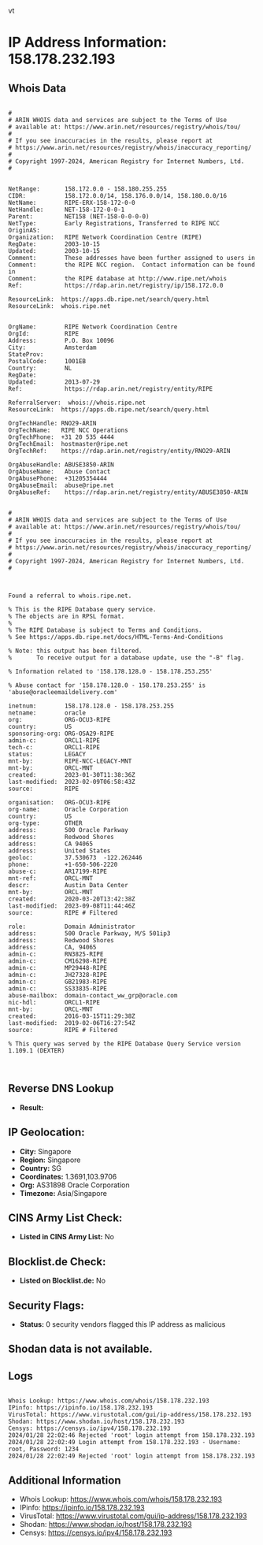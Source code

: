 vt
# IP Address Information: 158.178.232.193

## Whois Data
```

#
# ARIN WHOIS data and services are subject to the Terms of Use
# available at: https://www.arin.net/resources/registry/whois/tou/
#
# If you see inaccuracies in the results, please report at
# https://www.arin.net/resources/registry/whois/inaccuracy_reporting/
#
# Copyright 1997-2024, American Registry for Internet Numbers, Ltd.
#


NetRange:       158.172.0.0 - 158.180.255.255
CIDR:           158.172.0.0/14, 158.176.0.0/14, 158.180.0.0/16
NetName:        RIPE-ERX-158-172-0-0
NetHandle:      NET-158-172-0-0-1
Parent:         NET158 (NET-158-0-0-0-0)
NetType:        Early Registrations, Transferred to RIPE NCC
OriginAS:       
Organization:   RIPE Network Coordination Centre (RIPE)
RegDate:        2003-10-15
Updated:        2003-10-15
Comment:        These addresses have been further assigned to users in
Comment:        the RIPE NCC region.  Contact information can be found in
Comment:        the RIPE database at http://www.ripe.net/whois
Ref:            https://rdap.arin.net/registry/ip/158.172.0.0

ResourceLink:  https://apps.db.ripe.net/search/query.html
ResourceLink:  whois.ripe.net


OrgName:        RIPE Network Coordination Centre
OrgId:          RIPE
Address:        P.O. Box 10096
City:           Amsterdam
StateProv:      
PostalCode:     1001EB
Country:        NL
RegDate:        
Updated:        2013-07-29
Ref:            https://rdap.arin.net/registry/entity/RIPE

ReferralServer:  whois://whois.ripe.net
ResourceLink:  https://apps.db.ripe.net/search/query.html

OrgTechHandle: RNO29-ARIN
OrgTechName:   RIPE NCC Operations
OrgTechPhone:  +31 20 535 4444 
OrgTechEmail:  hostmaster@ripe.net
OrgTechRef:    https://rdap.arin.net/registry/entity/RNO29-ARIN

OrgAbuseHandle: ABUSE3850-ARIN
OrgAbuseName:   Abuse Contact
OrgAbusePhone:  +31205354444 
OrgAbuseEmail:  abuse@ripe.net
OrgAbuseRef:    https://rdap.arin.net/registry/entity/ABUSE3850-ARIN


#
# ARIN WHOIS data and services are subject to the Terms of Use
# available at: https://www.arin.net/resources/registry/whois/tou/
#
# If you see inaccuracies in the results, please report at
# https://www.arin.net/resources/registry/whois/inaccuracy_reporting/
#
# Copyright 1997-2024, American Registry for Internet Numbers, Ltd.
#



Found a referral to whois.ripe.net.

% This is the RIPE Database query service.
% The objects are in RPSL format.
%
% The RIPE Database is subject to Terms and Conditions.
% See https://apps.db.ripe.net/docs/HTML-Terms-And-Conditions

% Note: this output has been filtered.
%       To receive output for a database update, use the "-B" flag.

% Information related to '158.178.128.0 - 158.178.253.255'

% Abuse contact for '158.178.128.0 - 158.178.253.255' is 'abuse@oracleemaildelivery.com'

inetnum:        158.178.128.0 - 158.178.253.255
netname:        oracle
org:            ORG-OCU3-RIPE
country:        US
sponsoring-org: ORG-OSA29-RIPE
admin-c:        ORCL1-RIPE
tech-c:         ORCL1-RIPE
status:         LEGACY
mnt-by:         RIPE-NCC-LEGACY-MNT
mnt-by:         ORCL-MNT
created:        2023-01-30T11:38:36Z
last-modified:  2023-02-09T06:58:43Z
source:         RIPE

organisation:   ORG-OCU3-RIPE
org-name:       Oracle Corporation
country:        US
org-type:       OTHER
address:        500 Oracle Parkway
address:        Redwood Shores
address:        CA 94065
address:        United States
geoloc:         37.530673  -122.262446
phone:          +1-650-506-2220
abuse-c:        AR17199-RIPE
mnt-ref:        ORCL-MNT
descr:          Austin Data Center
mnt-by:         ORCL-MNT
created:        2020-03-20T13:42:38Z
last-modified:  2023-09-08T11:44:46Z
source:         RIPE # Filtered

role:           Domain Administrator
address:        500 Oracle Parkway, M/S 501ip3
address:        Redwood Shores
address:        CA, 94065
admin-c:        RN3825-RIPE
admin-c:        CM16298-RIPE
admin-c:        MP29448-RIPE
admin-c:        JH27328-RIPE
admin-c:        GB21983-RIPE
admin-c:        SS33835-RIPE
abuse-mailbox:  domain-contact_ww_grp@oracle.com
nic-hdl:        ORCL1-RIPE
mnt-by:         ORCL-MNT
created:        2016-03-15T11:29:38Z
last-modified:  2019-02-06T16:27:54Z
source:         RIPE # Filtered

% This query was served by the RIPE Database Query Service version 1.109.1 (DEXTER)



```
## Reverse DNS Lookup
- **Result:** 

## IP Geolocation:
- **City:** Singapore
- **Region:** Singapore
- **Country:** SG
- **Coordinates:** 1.3691,103.9706
- **Org:** AS31898 Oracle Corporation
- **Timezone:** Asia/Singapore

## CINS Army List Check:
- **Listed in CINS Army List:** 
No

## Blocklist.de Check:
- **Listed on Blocklist.de:** 
No

## Security Flags:
- **Status:** 0 security vendors flagged this IP address as malicious

## Shodan data is not available.

## Logs
```

Whois Lookup: https://www.whois.com/whois/158.178.232.193
IPinfo: https://ipinfo.io/158.178.232.193
VirusTotal: https://www.virustotal.com/gui/ip-address/158.178.232.193
Shodan: https://www.shodan.io/host/158.178.232.193
Censys: https://censys.io/ipv4/158.178.232.193
2024/01/28 22:02:46 Rejected 'root' login attempt from 158.178.232.193
2024/01/28 22:02:49 Login attempt from 158.178.232.193 - Username: root, Password: 1234
2024/01/28 22:02:49 Rejected 'root' login attempt from 158.178.232.193

```
## Additional Information
- Whois Lookup: https://www.whois.com/whois/158.178.232.193
- IPinfo: https://ipinfo.io/158.178.232.193
- VirusTotal: https://www.virustotal.com/gui/ip-address/158.178.232.193
- Shodan: https://www.shodan.io/host/158.178.232.193
- Censys: https://censys.io/ipv4/158.178.232.193

